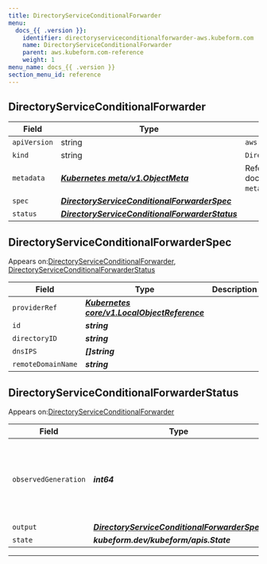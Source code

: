 ```yaml
---
title: DirectoryServiceConditionalForwarder
menu:
  docs_{{ .version }}:
    identifier: directoryserviceconditionalforwarder-aws.kubeform.com
    name: DirectoryServiceConditionalForwarder
    parent: aws.kubeform.com-reference
    weight: 1
menu_name: docs_{{ .version }}
section_menu_id: reference
---
```


## DirectoryServiceConditionalForwarder
| Field | Type | Description |
| ------ | ----- | ----------- |
| `apiVersion` | string | `aws.kubeform.com/v1alpha1` |
|    `kind` | string | `DirectoryServiceConditionalForwarder` |
| `metadata` | ***[Kubernetes meta/v1.ObjectMeta](https://kubernetes.io/docs/reference/generated/kubernetes-api/v1.13/#objectmeta-v1-meta)***|Refer to the Kubernetes API documentation for the fields of the `metadata` field.|
| `spec` | ***[DirectoryServiceConditionalForwarderSpec](#DirectoryServiceConditionalForwarderSpec)***||
| `status` | ***[DirectoryServiceConditionalForwarderStatus](#DirectoryServiceConditionalForwarderStatus)***||
## DirectoryServiceConditionalForwarderSpec

Appears on:[DirectoryServiceConditionalForwarder](#DirectoryServiceConditionalForwarder), [DirectoryServiceConditionalForwarderStatus](#DirectoryServiceConditionalForwarderStatus)

| Field | Type | Description |
| ------ | ----- | ----------- |
| `providerRef` | ***[Kubernetes core/v1.LocalObjectReference](https://kubernetes.io/docs/reference/generated/kubernetes-api/v1.13/#localobjectreference-v1-core)***||
| `id` | ***string***||
| `directoryID` | ***string***||
| `dnsIPS` | ***[]string***||
| `remoteDomainName` | ***string***||
## DirectoryServiceConditionalForwarderStatus

Appears on:[DirectoryServiceConditionalForwarder](#DirectoryServiceConditionalForwarder)

| Field | Type | Description |
| ------ | ----- | ----------- |
| `observedGeneration` | ***int64***| ***(Optional)*** Resource generation, which is updated on mutation by the API Server.|
| `output` | ***[DirectoryServiceConditionalForwarderSpec](#DirectoryServiceConditionalForwarderSpec)***| ***(Optional)*** |
| `state` | ***kubeform.dev/kubeform/apis.State***| ***(Optional)*** |
---
